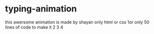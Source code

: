 # typing-animation 
this awersome animation is made by shayan 
only html or css
1or only 50 lines of code to make it
2
3
4
